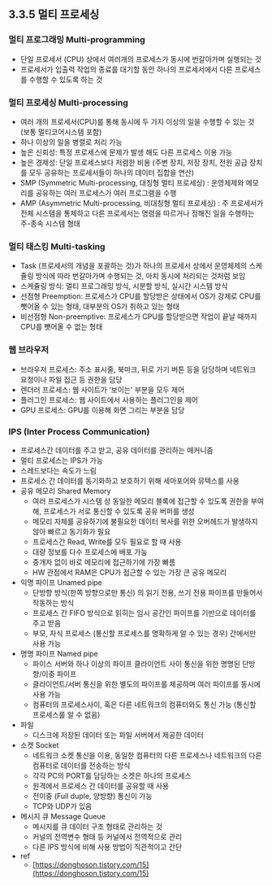 ## 3.3.5 멀티 프로세싱

### 멀티 프로그래밍 Multi-programming

- 단일 프로세서 (CPU) 상에서 여러개의 프로세스가 동시에 번갈아가며 실행되는 것
- 프로세서가 입출력 작업의 종료를 대기할 동안 하나의 프로세서에서 다른 프로세스를 수행할 수 있도록 하는 것

### 멀티 프로세싱 Multi-processing

- 여러 개의 프로세서(CPU)를 통해 동시에 두 가지 이상의 일을 수행할 수 있는 것 (보통 멀티코어시스템 포함)
- 하나 이상의 일을 병렬로 처리 가능
- 높은 신뢰성: 특정 프로세스에 문제가 발생 해도 다른 프로세스 이용 가능
- 높은 경제성: 단일 프로세스보다 저렴한 비용 (주변 장치, 저장 장치, 전원 공급 장치를 모두 공유하는 프로세서들이 하나의 데이터 집합을 연산)
- SMP (Symmetric Multi-processing, 대칭형 멀티 프로세싱) : 운영체제와 메모리를 공유하는 여러 프로세스가 여러 프로그램을 수행
- AMP (Asymmetric Multi-processing, 비대칭형 멀티 프로세싱) : 주 프로세서가 전체 시스템을 통제하고 다른 프로세서는 명령을 따르거나 정해진 일을 수행하는 주-종속 시스템 형태

### 멀티 태스킹 Multi-tasking

- Task (프로세서의 개념을 포괄하는 것)가 하나의 프로세서 상에서 운영체제의 스케쥴링 방식에 따라 번갈아가며 수행되는 것, 마치 동시에 처리되는 것처럼 보임
- 스케쥴링 방식: 멀티 프로그래밍 방식, 시분할 방식, 실시간 시스템 방식
- 선점형 Preemption:  프로세스가 CPU를 할당받은 상태에서 OS가 강제로 CPU를 뺏어올 수 있는 형태, 대부분의 OS가 취하고 있는 형태
- 비선점형 Non-preemptive: 프로세스가 CPU를 할당받으면 작업이 끝날 때까지 CPU를 뺏어올 수 없는 형태

### 웹 브라우저

- 브라우저 프로세스: 주소 표시줄, 북마크, 뒤로 가기 버튼 등을 담당하며 네트워크 요청이나 파일 접근 등 권한을 담당
- 렌더러 프로세스: 웹 사이트가 ‘보이는' 부분을 모두 제어
- 플러그인 프로세스: 웹 사이트에서 사용하는 플러그인을 제어
- GPU 프로세스: GPU를 이용해 화면 그리는 부분을 담당

### IPS (Inter Process Communication)

- 프로세스간 데이터를 주고 받고, 공유 데이터를 관리하는 매커니즘
- 멀티 프로세스는 IPS가 가능
- 스레드보다는 속도가 느림
- 프로세스 간 데이터를 동기화하고 보호하기 위해 세마포어와 뮤텍스를 사용
- 공유 메모리 Shared Memory
    - 여러 프로세스가 시스템 상 동일한 메모리 블록에 접근할 수 있도록 권한을 부여해, 프로세스가 서로 통신할 수 있도록 공유 버퍼를 생성
    - 메모리 자체를 공유하기에 불필요한 데이터 복사를 위한 오버헤드가 발생하지 않아 빠르고 동기화가 필요
    - 프로세스간 Read, Write를 모두 필요로 할 때 사용
    - 대량 정보를 다수 프로세스에 배포 가능
    - 중개자 없이 바로 메모리에 접근하기에 가장 빠름
    - HW 관점에서 RAM은 CPU가 접근할 수 있는 가장 큰 공유 메모리
- 익명 파이프 Unamed pipe
    - 단방향 방식(한쪽 방향으로만 통신) 의 읽기 전용, 쓰기 전용 파이프를 만들어서 작동하는 방식
    - 프로세스 간 FIFO 방식으로 읽히는 임시 공간인 파이프를 기반으로 데이터를 주고 받음
    - 부모, 자식 프로세스 (통신할 프로세스를 명확하게 알 수 있는 경우) 간에서만 사용 가능
- 명명 파이프 Named pipe
    - 파이스 서버와 하나 이상의 파이프 클라이언트 사이 통신을 위한 명명된 단방향/이중 파이프
    - 클라이언트/서버 통신을 위한 별도의 파이프를 제공하며 여러 파이프를 동시에 사용 가능
    - 컴퓨터의 프로세스사이, 혹은 다른 네트워크의 컴퓨터와도 통신 가능 (통신할 프로세스를 알 수 없음)
- 파일
    - 디스크에 저장된 데이터 또는 파일 서버에서 제공한 데이터
- 소켓 Socket
    - 네트워크 소켓 통신을 이용, 동일한 컴퓨터의 다른 프로세스나 네트워크의 다른 컴퓨터로 데이터를 전송하는 방식
    - 각각 PC의 PORT를 담당하는 소켓은 하나의 프로세스
    - 원격에서 프로세스 간 데이터를 공유할 때 사용
    - 전이중 (Full duple, 양방향) 통신이 가능
    - TCP와 UDP가 있음
- 메시지 큐 Message Queue
    - 메시지를 큐 데이터 구조 형태로 관리하는 것
    - 커널의 전역변수 형태 등 커널에서 전역적으로 관리
    - 다른 IPS 방식에 비해 사용 방법이 직관적이고 간단
- ref
    - [https://donghoson.tistory.com/15](https://donghoson.tistory.com/15)